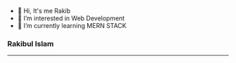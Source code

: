 - 👋 Hi, It's me Rakib
- 👀 I’m interested in Web Development
- 🌱 I’m currently learning MERN STACK

<h3>Rakibul Islam</h23> 

---
